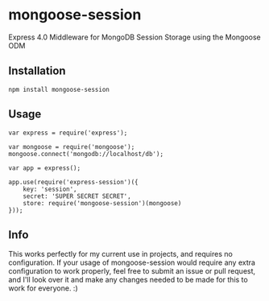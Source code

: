 # mongoose-session

Express 4.0 Middleware for MongoDB Session Storage using the Mongoose ODM

## Installation

    npm install mongoose-session
    
## Usage

    var express = require('express');
    
    var mongoose = require('mongoose');
    mongoose.connect('mongodb://localhost/db');
    
    var app = express();
    
    app.use(require('express-session')({
        key: 'session',
        secret: 'SUPER SECRET SECRET',
        store: require('mongoose-session')(mongoose)
    }));
    
## Info

This works perfectly for my current use in projects, and requires no configuration. If your usage of mongoose-session would require any extra configuration to work properly, feel free to submit an issue or pull request, and I'll look over it and make any changes needed to be made for this to work for everyone. :)